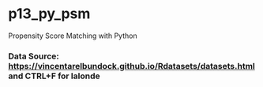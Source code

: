 # p13_py_psm
Propensity Score Matching with Python

### Data Source: https://vincentarelbundock.github.io/Rdatasets/datasets.html and CTRL+F for lalonde
